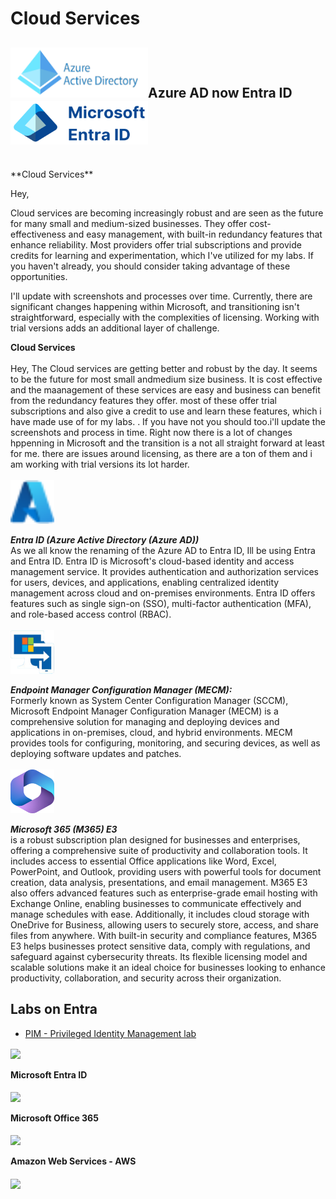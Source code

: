 <h1>Cloud Services <br/></h1>
<h2> <img src="assets/azuread.png"alt="Azure AD" width="220" height="80">Azure AD now Entra ID <img src="assets/mentraid.png" alt="Entra ID" width="220" height="70"></h2>
<br>
**Cloud Services**

Hey,

Cloud services are becoming increasingly robust and are seen as the future for many small and medium-sized businesses. They offer cost-effectiveness and easy management, with built-in redundancy features that enhance reliability. Most providers offer trial subscriptions and provide credits for learning and experimentation, which I've utilized for my labs. If you haven't already, you should consider taking advantage of these opportunities.

I'll update with screenshots and processes over time. Currently, there are significant changes happening within Microsoft, and transitioning isn't straightforward, especially with the complexities of licensing. Working with trial versions adds an additional layer of challenge.



<b>Cloud Services</b><br><br>
Hey, The Cloud services are getting better and robust by the day. It seems to be the future for most small andmedium size business. It is cost effective and the maanagement of these services are easy and business can benefit from the redundancy features they offer. most of these offer trial subscriptions and also give a credit to use and learn these features, which i have made use of for my labs. . If you have not you should too.i'll update the screenshots and process in time. Right now there is a lot of changes hppenning in Microsoft and the transition is a not all straight forward at least for me. there are issues around licensing, as there are a ton of them and i am working with trial versions its lot harder. <br><br>
<img src="assets/devicon--azure.svg" alt="The Virtual Box" width="70" height="70"><br>

***Entra ID  (Azure Active Directory (Azure AD))***<br>
As we all know the renaming of the Azure AD to Entra ID, Ill be using Entra and Entra ID.
Entra ID is Microsoft's cloud-based identity and access management service. It provides authentication and authorization services for users, devices, and applications, enabling centralized identity management across cloud and on-premises environments. Entra ID offers features such as single sign-on (SSO), multi-factor authentication (MFA), and role-based access control (RBAC).<br>
<br><img src="assets/mecm.png" alt="MECM" width="70" height="70"><br>

***Endpoint Manager Configuration Manager (MECM):***<br>
Formerly known as System Center Configuration Manager (SCCM), Microsoft Endpoint Manager Configuration Manager (MECM) is a comprehensive solution for managing and deploying devices and applications in on-premises, cloud, and hybrid environments. MECM provides tools for configuring, monitoring, and securing devices, as well as deploying software updates and patches.<br>
<br><img src="assets/m365.png" alt="The Virtual Box" width="70" height="70"><br>

***Microsoft 365 (M365) E3***<br> is a robust subscription plan designed for businesses and enterprises, offering a comprehensive suite of productivity and collaboration tools. It includes access to essential Office applications like Word, Excel, PowerPoint, and Outlook, providing users with powerful tools for document creation, data analysis, presentations, and email management. M365 E3 also offers advanced features such as enterprise-grade email hosting with Exchange Online, enabling businesses to communicate effectively and manage schedules with ease. Additionally, it includes cloud storage with OneDrive for Business, allowing users to securely store, access, and share files from anywhere. With built-in security and compliance features, M365 E3 helps businesses protect sensitive data, comply with regulations, and safeguard against cybersecurity threats. Its flexible licensing model and scalable solutions make it an ideal choice for businesses looking to enhance productivity, collaboration, and security across their organization.<br>

## Labs on Entra
- [PIM - Privileged Identity Management lab](https://github.com/rajeevlraman/Microsoft_Enterprise_mobility_and_security)<br>

<img align="center" src="https://i.imgur.com/lVqeRdo.png" /><br><br>
<b>Microsoft Entra ID</b><br><br>
<img align="center" src="https://i.imgur.com/oF8XuTJ.png" /><br><br>
<b>Microsoft Office 365</b><br><br>
<img align="center" src="https://i.imgur.com/HdC3gXr.png" /><br><br>
<b>Amazon Web Services - AWS</b><br><br>
<img align="center" src="https://i.imgur.com/ahLJErM.png" /><br><br>




<!--


Here are some ideas to get you started:

- 🔭 I’m currently working on ...
- 🌱 I’m currently learning ...
- 👯 I’m looking to collaborate on ...
- 🤔 I’m looking for help with ...
- 💬 Ask me about ...
- 📫 How to reach me: ...
- 😄 Pronouns: ...
- ⚡ Fun fact: ...
-->
